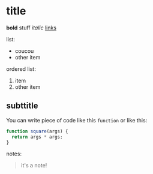 # title

**bold** stuff *italic* [links](http://mors.es)

list:
* coucou
* other item

ordered list:
1. item
2. other item


## subttitle

You can write piece of code like this `function` or like this:
```javascript
function square(args) {
  return args * args;
}
```
notes:
> it's a note!
